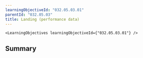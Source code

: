 ```yaml
---
learningObjectiveId: "032.05.03.01"
parentId: "032.05.03"
title: Landing (performance data)
---
```


```tsx eval
<LearningObjectives learningObjectiveId={"032.05.03.01"} />
```

## Summary
